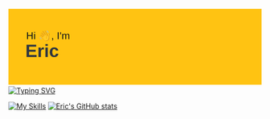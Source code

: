 [![MasterHead](header.png)](https://github.com/ericpastorm/ericpastorm)
[![Typing SVG](https://readme-typing-svg.demolab.com?font=Fira+Code&weight=100&pause=1000&color=FFC312&width=435&lines=Code+Wizard)](https://git.io/typing-svg)

[![My Skills](https://skillicons.dev/icons?i=js,html,css,py)](https://skillicons.dev)
[![Eric's GitHub stats](https://github-readme-stats.vercel.app/api?username=ericpastorm)](https://github.com/ericpastorm/ericpastorm)
<!--
**ericpastorm/ericpastorm** is a ✨ _special_ ✨ repository because its `README.md` (this file) appears on your GitHub profile.

Here are some ideas to get you started:

- 🔭 I’m currently working on ...
- 🌱 I’m currently learning ...
- 👯 I’m looking to collaborate on ...
- 🤔 I’m looking for help with ...
- 💬 Ask me about ...
- 📫 How to reach me: ...
- 😄 Pronouns: ...
- ⚡ Fun fact: ...
-->
